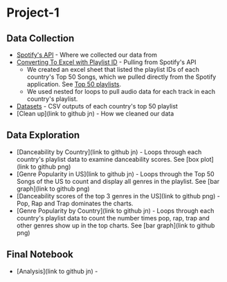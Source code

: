# Project-1


## Data Collection

* [Spotify's API](https://developer.spotify.com/documentation/web-api/) - Where we collected our data from
* [Converting To Excel with Playlist ID](https://github.com/czwong/Project-1/blob/master/Converting%20To%20Excel%20with%20Playlist%20ID.ipynb) - Pulling from Spotify's API
	* We created an excel sheet that listed the playlist IDs of each country's Top 50 Songs, which we pulled directly from the Spotify application. See [Top 50 playlists](https://github.com/czwong/Project-1/blob/PAVEL/Top_50_by_Country.xlsm).
	* We used nested for loops to pull audio data for each track in each country's playlist.
* [Datasets]() - CSV outputs of each country's top 50 playlist
* [Clean up](link to github jn) - How we cleaned our data

## Data Exploration
* [Danceability by Country](link to github jn) - Loops through each country's playlist data to examine danceability scores. See [box plot](link to github png)
* [Genre Popularity in US](link to github jn) - Loops through the Top 50 Songs of the US to count and display all genres in the playlist. See [bar graph](link to github png)
* [Danceability scores of the top 3 genres in the US](link to github png) - Pop, Rap and Trap dominates the charts.
* [Genre Popularity by Country](link to github jn) - Loops through each country's playlist data to count the number times pop, rap, trap and other genres show up in the top charts. See [bar graph](link to github png)

## Final Notebook
* [Analysis](link to github jn) - 
